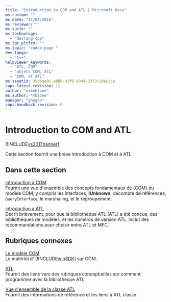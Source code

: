```yaml
---
title: "Introduction to COM and ATL | Microsoft Docs"
ms.custom: ""
ms.date: "11/04/2016"
ms.reviewer: ""
ms.suite: ""
ms.technology: 
  - "devlang-cpp"
ms.tgt_pltfrm: ""
ms.topic: "index-page "
dev_langs: 
  - "C++"
helpviewer_keywords: 
  - "ATL, COM"
  - "objets COM, ATL"
  - "COM, et ATL"
ms.assetid: 35d6ae9c-abbb-42f0-9344-33f3c19ac3ce
caps.latest.revision: 11
author: "mikeblome"
ms.author: "mblome"
manager: "ghogen"
caps.handback.revision: 6
---
```

# Introduction to COM and ATL
[!INCLUDE[vs2017banner](../assembler/inline/includes/vs2017banner.md)]

Cette section fournit une brève introduction à COM et à ATL.  
  
## Dans cette section  
 [introduction à COM](../atl/introduction-to-com.md)  
 Fournit une vue d'ensemble des concepts fondamentaux de \(COM\) du modèle COM, y compris les interfaces, **IUnknown**, décompte de références, `QueryInterface`, le marshaling, et le regroupement.  
  
 [introduction à ATL](../atl/introduction-to-atl.md)  
 Décrit brièvement, pour que la bibliothèque ATL \(ATL\) a été conçue, des bibliothèques de modèles, et les numéros de version ATL.  Inclut des recommandations pour choisir entre ATL et MFC.  
  
## Rubriques connexes  
 [Le modèle COM](http://msdn.microsoft.com/library/windows/desktop/ms694363)  
 Le matériel d' [!INCLUDE[winSDK](../atl/includes/winsdk_md.md)] sur COM.  
  
 [ATL](../atl/active-template-library-atl-concepts.md)  
 Fournit des liens vers des rubriques conceptuelles sur comment programmer avec la bibliothèque ATL.  
  
 [Vue d'ensemble de la classe ATL](../atl/atl-class-overview.md)  
 Fournit des informations de référence et les liens à ATL classe.
